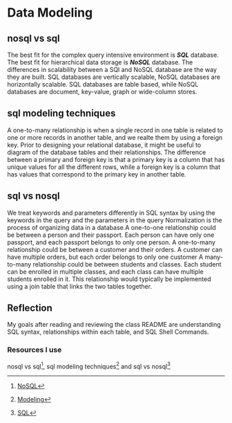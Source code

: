 # Data Modeling

## nosql vs sql

The best fit for the complex query intensive environment is **_SQL_** database. The best fit for hierarchical data storage is **_NoSQL_** database.
The differences in scalability between a SQl and NoSQL database are the way they are built. SQL databases are vertically scalable, NoSQL databases are horizontally scalable. SQL databases are table based, while NoSQL databases are document, key-value, graph or wide-column stores.

## sql modeling techniques

A one-to-many relationship is when a single record in one table is related to one or more records in another table, and we realte them by using a foreign key. Prior to designing your relational database, it might be useful to diagram of the database tables and their relationships.
The difference between a primary and foreign key is that a primary key is a column that has unique values for all the different rows, while a foreign key is a column that has values that correspond to the primary key in another table.

## sql vs nosql

We treat keywords and parameters differently in SQL syntax by using the keywords in the query and the parameters in the query Normalization is the process of organizing data in a database.A one-to-one relationship could be between a person and their passport. Each person can have only one passport, and each passport belongs to only one person. A one-to-many relationship could be between a customer and their orders. A customer can have multiple orders, but each order belongs to only one customer A many-to-many relationship could be between students and classes. Each student can be enrolled in multiple classes, and each class can have multiple students enrolled in it. This relationship would typically be implemented using a join table that links the two tables together.

## Reflection

My goals after reading and reviewing the class README are understanding SQL syntax, relationships within each table, and SQL Shell Commands.

### Resources I use

nosql vs sql[^1], sql modeling techniques[^2] and sql vs nosql[^3]

[^1]: [NoSQL](https://www.thegeekstuff.com/2014/01/sql-vs-nosql-db/?utm_source=tuicool)
[^2]: [Modeling](https://www.essentialsql.com/get-ready-to-learn-sql-7-simplified-data-modeling/)
[^3]: [SQL](https://www.youtube.com/watch?v=ZS_kXvOeQ5Y)
